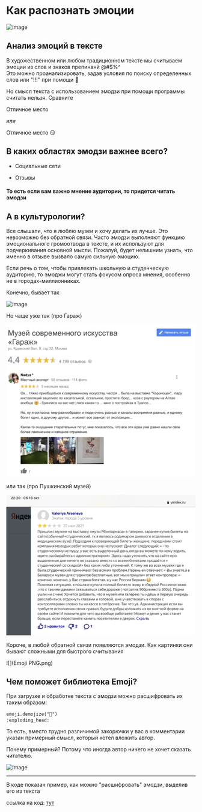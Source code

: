 # Как распознать эмоции
![image](https://user-images.githubusercontent.com/91029600/137598882-82a750a2-e424-421c-9344-c5a70c5eea6b.jpeg)

 ## Анализ эмоций в тексте

В художественном или любом традиционном тексте мы считываем эмоции из слов и знаков препинанй @#$%^  
Это можно проанализировать, задав условия по поиску определенных слов или "!!!" при помощи :snake:

Но смысл текста с использованием эмодзи при помощи программы считать нельзя. Сравните

Отличное место

*или*

Отличное место :smirk:

## В каких областях эмодзи важнее всего?

+ Социальные сети

+ Отзывы

#### То есть если вам важно мнение аудитории, то придется читать эмодзи

## А в культурологии?

Все слышали, что я люблю музеи и хочу делать их лучше. Это невозможно без обратной связи. Часто эмодзи выполняют функцию эмоционального громоотвода в тексте, и их используют для подчеркивания основной мысли. Пожалуй, будет нелишним узнать, что именно в отзыве вызвало самую сильную эмоцию.

Если речь о том, чтобы привлекать школьную и студенческую аудиторию, то эмоджи могут стать фокусом опроса мнения, особенно не в городах-миллионниках.

Конечно, бывает так

![image](https://user-images.githubusercontent.com/91029600/137599207-03ab1ae9-41c1-4cba-8a5e-005f2c66e15b.jpeg)

Но чаще уже так (про Гараж)

![](Garage.jpg)

или так (про Пушкинский музей)

![](Gaarage.png)

Короче, в любой обратной связи появляются эмодзи. Как картинки они бывают сложными для быстрого считывания

![](Emoji PNG.png)


## Чем поможет библиотека Emoji?

При загрузке и обработке текста с эмодзи можно расшифровать их таким образом:

```
emoji.demojize("🤯")
:exploding_head:
```

То есть, вместо трудно различимой закорючки у вас в комментарии указан примерный смысл, который хотел вложить автор.

Почему примерный? Потому что иногда автор ничего не хочет сказать читателю.

![image](https://user-images.githubusercontent.com/91029600/137600123-c20961f6-b6b3-42cf-acbc-cbe2888f8907.jpeg)

_____________________________________________________________________________________________________________________

В коде показан пример, как можно "расшифровать" эмодзи, выделив его из текста

ссылка на код: [тут](https://colab.research.google.com/drive/19mAihYg-RKP2FH-9zOjMhSoIg6xjO3eq?authuser=1#scrollTo=XWso82XQ_DvM)


